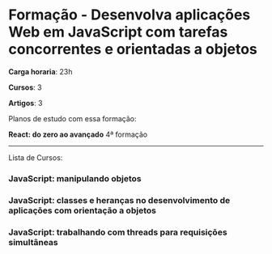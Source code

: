 # Formação - Desenvolva aplicações Web em JavaScript com tarefas concorrentes e orientadas a objetos


**Carga horaria**: 23h

**Cursos**: 3

**Artigos**: 3

Planos de estudo com essa formação:

**React: do zero ao avançado** 4ª formação

---

Lista de Cursos:

### JavaScript: manipulando objetos

### JavaScript: classes e heranças no desenvolvimento de aplicações com orientação a objetos

### JavaScript: trabalhando com threads para requisições simultâneas
